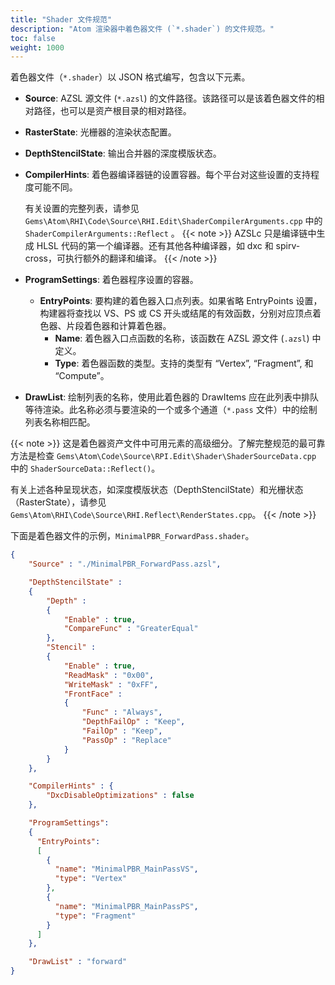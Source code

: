```yaml
---
title: "Shader 文件规范"
description: "Atom 渲染器中着色器文件 (`*.shader`) 的文件规范。"
toc: false
weight: 1000
---
```


着色器文件（`*.shader`）以 JSON 格式编写，包含以下元素。

- **Source**: AZSL 源文件 (`*.azsl`) 的文件路径。该路径可以是该着色器文件的相对路径，也可以是资产根目录的相对路径。
  
- **RasterState**: 光栅器的渲染状态配置。

- **DepthStencilState**: 输出合并器的深度模版状态。

- **CompilerHints**: 着色器编译器链的设置容器。每个平台对这些设置的支持程度可能不同。

  有关设置的完整列表，请参见 `Gems\Atom\RHI\Code\Source\RHI.Edit\ShaderCompilerArguments.cpp` 中的 `ShaderCompilerArguments::Reflect` 。
  {{< note >}}
  AZSLc 只是编译链中生成 HLSL 代码的第一个编译器。还有其他各种编译器，如 dxc 和 spirv-cross，可执行额外的翻译和编译。
  {{< /note >}}
  

- **ProgramSettings**: 着色器程序设置的容器。
  - **EntryPoints**: 要构建的着色器入口点列表。如果省略 EntryPoints 设置，构建器将查找以 VS、PS 或 CS 开头或结尾的有效函数，分别对应顶点着色器、片段着色器和计算着色器。
    - **Name**: 着色器入口点函数的名称，该函数在 AZSL 源文件 (`.azsl`) 中定义。
    - **Type**: 着色器函数的类型。支持的类型有 “Vertex”, “Fragment”, 和 “Compute”。
  
- **DrawList**: 绘制列表的名称，使用此着色器的 DrawItems 应在此列表中排队等待渲染。此名称必须与要渲染的一个或多个通道（`*.pass` 文件）中的绘制列表名称相匹配。

{{< note >}}
这是着色器资产文件中可用元素的高级细分。了解完整规范的最可靠方法是检查 `Gems\Atom\Code\Source\RPI.Edit\Shader\ShaderSourceData.cpp` 中的 `ShaderSourceData::Reflect()`。

有关上述各种呈现状态，如深度模版状态（DepthStencilState）和光栅状态（RasterState），请参见 `Gems\Atom\RHI\Code\Source\RHI.Reflect\RenderStates.cpp`。
{{< /note >}}


下面是着色器文件的示例，`MinimalPBR_ForwardPass.shader`。
```json
{
    "Source" : "./MinimalPBR_ForwardPass.azsl",

    "DepthStencilState" :
    {
        "Depth" :
        {
            "Enable" : true,
            "CompareFunc" : "GreaterEqual"
        },
        "Stencil" :
        {
            "Enable" : true,
            "ReadMask" : "0x00",
            "WriteMask" : "0xFF",
            "FrontFace" :
            {
                "Func" : "Always",
                "DepthFailOp" : "Keep",
                "FailOp" : "Keep",
                "PassOp" : "Replace"
            }
        }
    },

    "CompilerHints" : { 
        "DxcDisableOptimizations" : false
    },

    "ProgramSettings":
    {
      "EntryPoints":
      [
        {
          "name": "MinimalPBR_MainPassVS",
          "type": "Vertex"
        },
        {
          "name": "MinimalPBR_MainPassPS",
          "type": "Fragment"
        }
      ]
    },

    "DrawList" : "forward"
}

```
